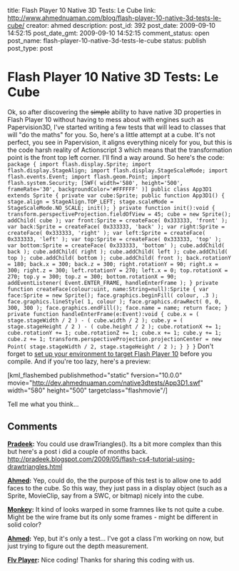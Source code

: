 title: Flash Player 10 Native 3D Tests: Le Cube
link: http://www.ahmednuaman.com/blog/flash-player-10-native-3d-tests-le-cube/
creator: ahmed
description: 
post_id: 392
post_date: 2009-09-10 14:52:15
post_date_gmt: 2009-09-10 14:52:15
comment_status: open
post_name: flash-player-10-native-3d-tests-le-cube
status: publish
post_type: post

# Flash Player 10 Native 3D Tests: Le Cube

Ok, so after discovering the <del>simple</del> ability to have native 3D properties in Flash Player 10 without having to mess about with engines such as Papervision3D, I've started writing a few tests that will lead to classes that will "do the maths" for you. So, here's a little attempt at a cube. It's not perfect, you see in Papervision, it aligns everything nicely for you, but this is the code harsh reality of Actionscript 3 which means that the transformation point is the front top left corner. I'll find a way around. So here's the code: ` package { import flash.display.Sprite; import flash.display.StageAlign; import flash.display.StageScaleMode; import flash.events.Event; import flash.geom.Point; import flash.system.Security; [SWF( width='580', height='500', frameRate='30', backgroundColor='#FFFFFF' )] public class App3D1 extends Sprite { private var cube:Sprite; public function App3D1() { stage.align = StageAlign.TOP_LEFT; stage.scaleMode = StageScaleMode.NO_SCALE; init(); } private function init():void { transform.perspectiveProjection.fieldOfView = 45; cube = new Sprite(); addChild( cube ); var front:Sprite = createFace( 0x333333, 'front' ); var back:Sprite = createFace( 0x333333, 'back' ); var right:Sprite = createFace( 0x333333, 'right' ); var left:Sprite = createFace( 0x333333, 'left' ); var top:Sprite = createFace( 0x333333, 'top' ); var bottom:Sprite = createFace( 0x333333, 'bottom' ); cube.addChild( back ); cube.addChild( right ); cube.addChild( left ); cube.addChild( top ); cube.addChild( bottom ); cube.addChild( front ); back.rotationY = 180; back.x = 300; back.z = 300; right.rotationY = 90; right.x = 300; right.z = 300; left.rotationY = 270; left.x = 0; top.rotationX = 270; top.y = 300; top.z = 300; bottom.rotationX = 90; addEventListener( Event.ENTER_FRAME, handleEnterFrame ); } private function createFace(colour:uint, name:String=null):Sprite { var face:Sprite = new Sprite(); face.graphics.beginFill( colour, .3 ); face.graphics.lineStyle( 1, colour ); face.graphics.drawRect( 0, 0, 300, 300 ); face.graphics.endFill(); face.name = name; return face; } private function handleEnterFrame(e:Event):void { cube.x = ( stage.stageWidth / 2 ) - ( cube.width / 2 ); cube.y = ( stage.stageHeight / 2 ) - ( cube.height / 2 ); cube.rotationX += 1; cube.rotationY += 1; cube.rotationZ += 1; cube.x += 1; cube.y += 1; cube.z += 1; transform.perspectiveProjection.projectionCenter = new Point( stage.stageWidth / 2, stage.stageHeight / 2 ); } } } ` Don't forget to [set up your environment to target Flash Player 10](http://opensource.adobe.com/wiki/display/flexsdk/Targeting+Flash+Player+10) before you compile. And if you're too lazy, here's a preview: 

[kml_flashembed publishmethod="static" fversion="10.0.0" movie="http://dev.ahmednuaman.com/native3dtests/App3D1.swf" width="580" height="500" targetclass="flashmovie"/]

Tell me what you think...

## Comments

**[Pradeek](#215 "2009-09-10 15:01:39"):** You could use drawTriangles(). Its a bit more complex than this but here's a post i did a couple of months back. http://pradeek.blogspot.com/2009/05/flash-cs4-tutorial-using-drawtriangles.html

**[Ahmed](#216 "2009-09-10 15:13:31"):** Yep, could do, the the purpose of this test is to allow one to add faces to the cube. So this way, they just pass in a display object (such as a Sprite, MovieClip, say from a SWC, or bitmap) nicely into the cube.

**[Monkey](#218 "2009-09-10 23:52:36"):** It kind of looks warped in some framnes like ts not quite a cube. Might be the wire frame but its only some frames - might be different in solid color?

**[Ahmed](#219 "2009-09-11 07:44:58"):** Yep, but it's only a test... I've got a class I'm working on now, but just trying to figure out the depth measurement.

**[Flv Player](#240 "2009-10-01 10:10:16"):** Nice coding! Thanks for sharing this coding with us.

